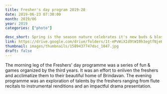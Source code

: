 ```yaml
---
title: Fresher's day program 2019-20
date: 2019-06-23 07:30:00
month: 2019/06
year: 2019
categories: ["photo"]

desc_short: Spring is the season nature celebrates it's new buds & blossoms. Summer is the season we celebrate the new comers to our campus.
link: https://drive.google.com/drive/folders/1t-ePvWiXId9tWI0h3egtfNjeHvMy90aY
thumbnail: images/thumbnails/1589437747dsc_1047.jpg
draft: false
---
```


The morning leg of the Freshers' day programme was a series of fun & games organized by the third years. It was an effort to enliven the freshers and acclimatize them to their beautiful home of Brindavan. The evening programme was an exploration of talents by the freshers ranging from flute recitals to instrumental renditions and an impactful drama presentation.